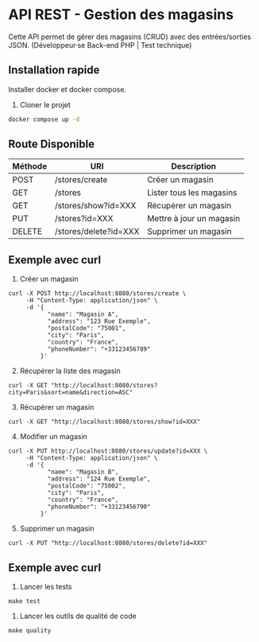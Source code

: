# API REST - Gestion des magasins

Cette API permet de gérer des magasins (CRUD) avec des entrées/sorties JSON. (Développeur·se Back-end PHP | Test technique)

## Installation rapide

Installer docker et docker compose.

1. Cloner le projet
```bash
docker compose up -d
```

## Route Disponible
| Méthode | URI                   | Description               |
|---------|-----------------------|---------------------------|
| POST    | /stores/create        | Créer un magasin          |
| GET     | /stores               | Lister tous les magasins  |
| GET     | /stores/show?id=XXX   | Récupérer un magasin      |
| PUT     | /stores?id=XXX        | Mettre à jour un magasin  |
| DELETE  | /stores/delete?id=XXX | Supprimer un magasin      |

## Exemple avec curl
1. Créer un magasin
```
curl -X POST http://localhost:8080/stores/create \
     -H "Content-Type: application/json" \
     -d '{
           "name": "Magasin A",
           "address": "123 Rue Exemple",
           "postalCode": "75001",
           "city": "Paris",
           "country": "France",
           "phoneNumber": "+33123456789"
         }'
```
2. Récupérer la liste des magasin
```
curl -X GET "http://localhost:8080/stores?city=Paris&sort=name&direction=ASC"
```

3. Récupérer un magasin
```
curl -X GET "http://localhost:8080/stores/show?id=XXX"
```

4. Modifier un magasin
```
curl -X PUT http://localhost:8080/stores/update?id=XXX \
     -H "Content-Type: application/json" \
     -d '{
           "name": "Magasin B",
           "address": "124 Rue Exemple",
           "postalCode": "75002",
           "city": "Paris",
           "country": "France",
           "phoneNumber": "+33123456790"
         }'
```

5. Supprimer un magasin
```
curl -X PUT "http://localhost:8080/stores/delete?id=XXX"
```

## Exemple avec curl
1. Lancer les tests

```
make test
```

1. Lancer les outils de qualité de code

```
make quality
```